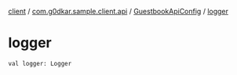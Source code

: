 [client](../../index.md) / [com.g0dkar.sample.client.api](../index.md) / [GuestbookApiConfig](index.md) / [logger](./logger.md)

# logger

`val logger: Logger`